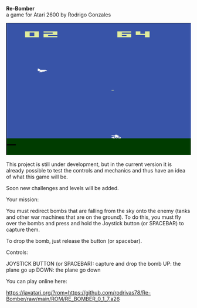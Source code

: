 
**Re-Bomber**  
a game for Atari 2600 by Rodrigo Gonzales

<p style="text-align:center;"><img src="https://raw.githubusercontent.com/rodrivas78/Re-Bomber/main/screenshots/Screen_2_v1.png" alt="header image" width="515" height="360"></p>

This project is still under development, but in the current version it is already possible to test the controls and mechanics and thus have an idea of what this game will be.

Soon new challenges and levels will be added.


Your mission: 

 You must redirect bombs that are falling from the sky onto the enemy (tanks and other war machines that are on the ground).
 To do this, you must fly over the bombs and press and hold the Joystick button (or SPACEBAR) to capture them.
 
To drop the bomb, just release the button (or spacebar).

Controls:

JOYSTICK BUTTON (or SPACEBAR): capture and drop the bomb
UP: the plane go up
DOWN:  the plane go down

You can play online here:

https://javatari.org/?rom=https://github.com/rodrivas78/Re-Bomber/raw/main/ROM/RE_BOMBER_0_1_7.a26



